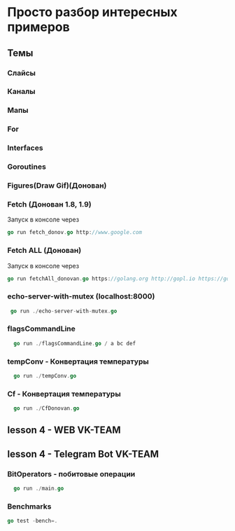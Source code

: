 # Просто разбор интересных примеров

## Темы

### Слайсы

### Каналы

### Мапы

### For

### Interfaces

### Goroutines

### Figures(Draw Gif)(Донован)

### Fetch (Донован 1.8, 1.9)

Запуск в консоле через

```go
go run fetch_donov.go http://www.google.com
```

### Fetch ALL (Донован)

Запуск в консоле через

```go
go run fetchAll_donovan.go https://golang.org http://gopl.io https://godoc.org
```


### echo-server-with-mutex (localhost:8000)
```go
 go run ./echo-server-with-mutex.go
```

### flagsCommandLine 
```go
  go run ./flagsCommandLine.go / a bc def
```

### tempConv - Конвертация температуры
```go
  go run ./tempConv.go
```

### Cf - Конвертация температуры
```go
  go run ./CfDonovan.go
```

## lesson 4 - WEB VK-TEAM
## lesson 4 - Telegram Bot VK-TEAM

### BitOperators - побитовые операции
```go
  go run ./main.go
```

### Benchmarks

```go
go test -bench=.
```
